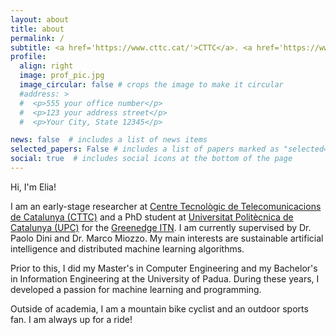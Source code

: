 ```yaml
---
layout: about
title: about
permalink: /
subtitle: <a href='https://www.cttc.cat/'>CTTC</a>. <a href='https://www.upc.edu/en?set_language=en'>UPC</a>. Castelldefels, Spain. 
profile:
  align: right
  image: prof_pic.jpg
  image_circular: false # crops the image to make it circular
  #address: >
  #  <p>555 your office number</p>
  #  <p>123 your address street</p>
  #  <p>Your City, State 12345</p>

news: false  # includes a list of news items
selected_papers: False # includes a list of papers marked as "selected={true}"
social: true  # includes social icons at the bottom of the page
---
```


Hi, I'm Elia! 

I am an early-stage researcher at <a href='https://www.cttc.cat/'> Centre Tecnològic de Telecomunicacions de Catalunya (CTTC)</a> and a PhD student at 
<a href='https://www.upc.edu/en?set_language=en'>Universitat Politècnica de Catalunya (UPC)</a> for the <a href='https://greenedge-itn.eu/'>Greenedge ITN</a>. I am currently supervised by Dr. Paolo Dini and Dr. Marco Miozzo. My main interests are sustainable artificial intelligence and distributed machine learning algorithms.

Prior to this, I did my Master's in Computer Engineering and my Bachelor's in Information Engineering at the University of Padua. During these years, I developed a passion for machine learning and programming.

Outside of academia, I am a mountain bike cyclist and an outdoor sports fan. I am always up for a ride! 